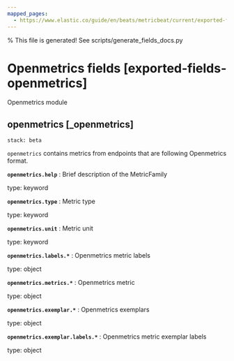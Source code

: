 ```yaml
---
mapped_pages:
  - https://www.elastic.co/guide/en/beats/metricbeat/current/exported-fields-openmetrics.html
---
```


% This file is generated! See scripts/generate_fields_docs.py

# Openmetrics fields [exported-fields-openmetrics]

Openmetrics module

## openmetrics [_openmetrics]

```{applies_to}
stack: beta
```

`openmetrics` contains metrics from endpoints that are following Openmetrics format.

**`openmetrics.help`**
:   Brief description of the MetricFamily

type: keyword


**`openmetrics.type`**
:   Metric type

type: keyword


**`openmetrics.unit`**
:   Metric unit

type: keyword


**`openmetrics.labels.*`**
:   Openmetrics metric labels

type: object


**`openmetrics.metrics.*`**
:   Openmetrics metric

type: object


**`openmetrics.exemplar.*`**
:   Openmetrics exemplars

type: object


**`openmetrics.exemplar.labels.*`**
:   Openmetrics metric exemplar labels

type: object


